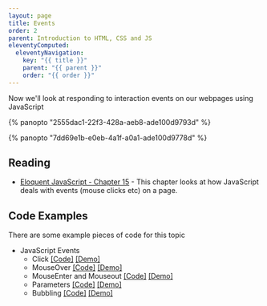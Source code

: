 ```yaml
---
layout: page
title: Events
order: 2
parent: Introduction to HTML, CSS and JS
eleventyComputed:
  eleventyNavigation:
    key: "{{ title }}"
    parent: "{{ parent }}"
    order: "{{ order }}"
---
```


Now we'll look at responding to interaction events on our webpages using JavaScript

{% panopto "2555dac1-22f3-428a-aeb8-ade100d9793d" %}

{% panopto "7dd69e1b-e0eb-4a1f-a0a1-ade100d9778d" %}

## Reading

-   [Eloquent JavaScript - Chapter 15](http://eloquentjavascript.net/15_event.html) - This chapter looks at how JavaScript deals with events (mouse clicks etc) on a page.

## Code Examples

There are some example pieces of code for this topic

-   JavaScript Events
    -   Click [[Code]](https://github.com/martinjc/introduction-to-html-css-js/blob/main/src/examples/events/click) [[Demo]](https://martinjc.github.io/introduction-to-html-css-js/examples/events/click/)
    -   MouseOver [[Code]](https://github.com/martinjc/introduction-to-html-css-js/blob/main/src/examples/events/mouseover) [[Demo]](https://martinjc.github.io/introduction-to-html-css-js/examples/events/mouseover/)
    -   MouseEnter and Mouseout [[Code]](https://github.com/martinjc/introduction-to-html-css-js/blob/main/src/examples/events/mouseenterout) [[Demo]](https://martinjc.github.io/introduction-to-html-css-js/examples/events/mouseenterout/)
    -   Parameters [[Code]](https://github.com/martinjc/introduction-to-html-css-js/blob/main/src/examples/events/params) [[Demo]](https://martinjc.github.io/introduction-to-html-css-js/examples/events/params/)
    -   Bubbling [[Code]](https://github.com/martinjc/introduction-to-html-css-js/blob/main/src/examples/events/bubbling) [[Demo]](https://martinjc.github.io/introduction-to-html-css-js/examples/events/bubbling/)
